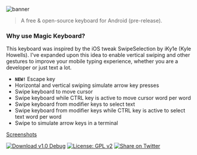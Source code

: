 ![banner](https://user-images.githubusercontent.com/29265684/92472260-915cb700-f21c-11ea-9faa-9f0cd73ebf54.png)

> A free &amp; open-source keyboard for Android (pre-release).

### Why use Magic Keyboard?

This keyboard was inspired by the iOS tweak SwipeSelection by iKy1e (Kyle Howells). I've expanded upon this idea to enable vertical swiping and other gestures to improve your mobile typing experience, whether you are a developer or just text a lot.

- <code><b>NEW!</b></code> Escape key 
- Horizontal and vertical swiping simulate arrow key presses
- Swipe keyboard to move cursor
- Swipe keyboard while CTRL key is active to move cursor word per word
- Swipe keyboard from modifier keys to select text
- Swipe keyboard from modifier keys while CTRL key is active to select text word per word
- Swipe to simulate arrow keys in a terminal

<a href="https://github.com/buffermet/buffermet.apk.magickeyboard/blob/master/SCREENSHOTS.md">Screenshots</a>


[![Download v1.0 Debug](https://img.shields.io/badge/APK-4.15%20MB-green)](https://github.com/buffermet/buffermet.apk.magickeyboard/releases) [![License: GPL v2](https://img.shields.io/badge/License-GPL%20v2-blue.svg)](https://www.gnu.org/licenses/old-licenses/gpl-2.0.en.html) [![Share on Twitter](https://img.shields.io/twitter/url?label=Share&style=social&url=https%3A%2F%2Fgithub.com%2Fbuffermet%2Fbuffermet.apk.magickeyboard)](https://twitter.com/intent/tweet?url=https%3A//github.com/buffermet/buffermet.apk.magickeyboard)
